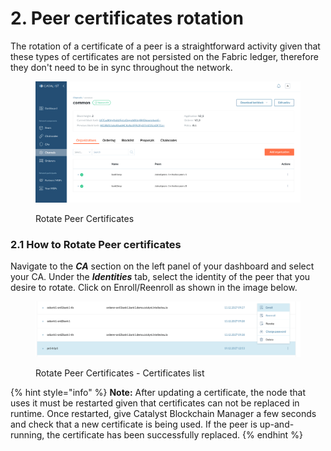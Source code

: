 # 2. Peer certificates rotation

The rotation of a certificate of a peer is a straightforward activity given that these types of certificates are not persisted on the Fabric ledger, therefore they don't need to be in sync throughout the network.

<figure><img src="../../.gitbook/assets/image (229).png" alt=""><figcaption><p>Rotate Peer Certificates </p></figcaption></figure>

&#x20;

### **2.1 How to Rotate Peer certificates** <a href="#2.1-how-to-rotate-peer-certificates" id="2.1-how-to-rotate-peer-certificates"></a>

Navigate to the _**CA**_ section on the left panel of your dashboard and select your CA. Under the _**Identities**_ tab, select the identity of the peer that you desire to rotate. Click on Enroll/Reenroll as shown in the image below.

&#x20;

<figure><img src="../../.gitbook/assets/image (185).png" alt=""><figcaption><p>Rotate Peer Certificates - Certificates list</p></figcaption></figure>



{% hint style="info" %}
**Note:** After updating a certificate, the node that uses it must be restarted given that certificates can not be replaced in runtime. Once restarted, give Catalyst Blockchain Manager a few seconds and check that a new certificate is being used. If the peer is up-and-running, the certificate has been successfully replaced.
{% endhint %}
